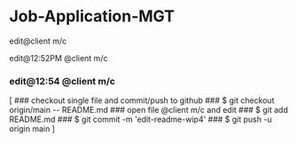 # Job-Application-MGT
edit@client m/c

edit@12:52PM @client m/c

### edit@12:54 @client m/c
[
	### checkout single file and commit/push to github
	### $ git checkout origin/main -- README.md
	### open file @client m/c and edit
	### $ git add README.md
	### $ git commit -m 'edit-readme-wip4'
	### $ git push -u origin main
]
